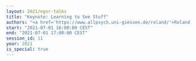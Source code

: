 ```yaml
---
layout: 2021/egsr-talks
title: "Keynote: Learning to See Stuff"
authors: "<a href='https://www.allpsych.uni-giessen.de/roland/'>Roland Fleming</a>"
start: "2021-07-01 16:00:00 CEST"
end: "2021-07-01 17:00:00 CEST"
session_id: 11
year: 2021
is_special: true
---
```

